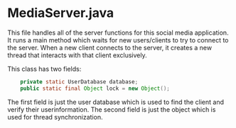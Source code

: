 # MediaServer.java
This file handles all of the server functions for this social media application. It runs a main method which waits for new users/clients to try to connect to the server. When a new client connects to the server, it creates a new thread that interacts with that client exclusively. 

This class has two fields: 
```java
    private static UserDatabase database;
    public static final Object lock = new Object();
```
The first field is just the user database which is used to find the client and verify their userinformation. The second field is just the object which is used for thread synchronization. 
